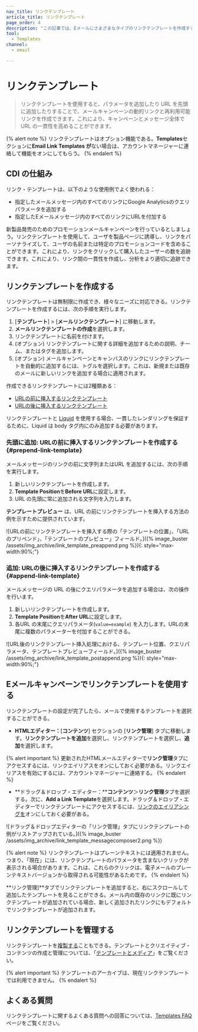 ```yaml
---
nav_title: リンクテンプレート
article_title: リンクテンプレート
page_order: 4
description: "この記事では、Eメールにさまざまなタイプのリンクテンプレートを作成する方法について説明する。"
tool:
  - Templates
channel:
  - email

---
```


# リンクテンプレート

> リンクテンプレートを使用すると、パラメータを追加したり URL を先頭に追加したりすることで、メールキャンペーンの動的リンクと再利用可能リンクを作成できます。これにより、キャンペーンとメッセージ全体でURL の一貫性を高めることができます。 

{% alert note %}
リンクテンプレートはオプション機能である。**Templates**セクションに**Email Link Templates が**ない場合は、アカウントマネージャーに連絡して機能をオンにしてもらう。
{% endalert %}

## CDI の仕組み

リンク・テンプレートは、以下のような使用例でよく使われる：

- 指定したメールメッセージ内のすべてのリンクにGoogle Analyticsのクエリパラメータを追加する
- 指定したEメールメッセージ内のすべてのリンクにURLを付加する

新製品発売のためのプロモーションメールキャンペーンを行っているとしましょう。リンクテンプレートを使用して、ユーザを製品ページに誘導し、リンクをパーソナライズして、ユーザの名前または特定のプロモーションコードを含めることができます。これにより、リンクをクリックして購入したユーザーの数を追跡できます。これにより、リンク間の一貫性を作成し、分析をより適切に追跡できます。

## リンクテンプレートを作成する

リンクテンプレートは無制限に作成でき、様々なニーズに対応できる。リンクテンプレートを作成するには、次の手順を実行します。

1. [**テンプレート**] > [**メールリンクテンプレート**] に移動します。 
2. **メールリンクテンプレートの作成**を選択します。
3. リンクテンプレートに名前を付けます。
4. (オプション) リンクテンプレートに関する詳細を追加するための説明、チーム、またはタグを追加します。
5. (オプション) メールキャンペーンとキャンバスのリンクにリンクテンプレートを自動的に追加するには、トグルを選択します。これは、新規または既存のメールに新しいリンクを追加する場合に適用されます。

作成できるリンクテンプレートには2種類ある：

- [URLの前に挿入するリンクテンプレート](#prepend-link-template)
- [URLの後に挿入するリンクテンプレート](#append-link-template)

リンクテンプレートと [Liquid]({{site.baseurl}}/user_guide/personalization_and_dynamic_content/liquid/) を使用する場合、一貫したレンダリングを保証するために、Liquid は body タグ内にのみ追加する必要があります。

### 先頭に追加: URLの前に挿入するリンクテンプレートを作成する {#prepend-link-template}

メールメッセージのリンクの前に文字列またはURL を追加するには、次の手順を実行します。

1. 新しいリンクテンプレートを作成します。
2. **Template Position**を**Before URL**に設定します。 
3. URL の先頭に常に追加される文字列を入力します。 

**テンプレートプレビュー** は、URL の前にリンクテンプレートを挿入する方法の例を示すために提供されています。

![URLの前にリンクテンプレートを挿入する際の「テンプレートの位置」、「URLのプリペンド」、「テンプレートのプレビュー」フィールド。]({% image_buster /assets/img_archive/link_template_preappend.png %}){: style="max-width:90%;"}

### 追加: URLの後に挿入するリンクテンプレートを作成する {#append-link-template}

メールメッセージの URL の後にクエリパラメータを追加する場合は、次の操作を行います。

1. 新しいリンクテンプレートを作成します。
2. **Template Position**を**After URL**に設定します。 
3. 各URL の末尾にクエリパラメータ(`value=example`) を入力します。URLの末尾に複数のパラメーターを付加することができる。

![URL後のリンクテンプレート挿入処理における、テンプレート位置、クエリパラメータ、テンプレートプレビューフィールド。]({% image_buster /assets/img_archive/link_template_postappend.png %}){: style="max-width:90%;"}

## Eメールキャンペーンでリンクテンプレートを使用する

リンクテンプレートの設定が完了したら、メールで使用するテンプレートを選択することができる。

- **HTMLエディター：**[**コンテンツ**] セクションの [**リンク管理**] タブに移動します。**リンクテンプレートを追加**を選択し、リンクテンプレートを選択し、**追加**を選択します。

{% alert important %}
更新されたHTMLメールエディターで**リンク管理**タブにアクセスするには、リンクエイリアスをオンにしておく必要がある。リンクエイリアスを有効にするには、アカウントマネージャーに連絡する。
{% endalert %}

- **ドラッグ＆ドロップ・エディター：****コンテンツ**＞**リンク管理**タブを選択する。次に、**Add a Link Template**を選択します。ドラッグ＆ドロップ・エディターでリンクテンプレートにアクセスするには、[リンクのエイリアシングを]({{site.baseurl}}/user_guide/message_building_by_channel/email/templates/link_aliasing/)オンにしておく必要がある。

![ドラッグ＆ドロップエディターの「リンク管理」タブにリンクテンプレートの例がリストアップされている。]({% image_buster /assets/img_archive/link_template_messagecomposer2.png %})

{% alert note %}
リンクテンプレートはプレーンテキストには適用されません。つまり、「現在」には、リンクテンプレートのパラメータを含まないクリックが表示される場合があります。これは、これらのクリックは、電子メールのプレーンテキストバージョンから取得される可能性があるためです。
{% endalert %}

**リンク管理]**タブでリンクテンプレートを追加すると、右にスクロールして追加したテンプレートを見ることができる。メール内の既存のリンクに既にリンクテンプレートが追加されている場合、新しく追加されたリンクにもデフォルトでリンクテンプレートが追加されます。

## リンクテンプレートを管理する

リンクテンプレートを[複製する]({{site.baseurl}}/user_guide/engagement_tools/templates_and_media/managing_templates/)こともできる。テンプレートとクリエイティブ・コンテンツの作成と管理については、「[テンプレートとメディア]({{site.baseurl}}/user_guide/engagement_tools/templates_and_media/)」をご覧ください。

{% alert important %}
テンプレートのアーカイブは、現在リンクテンプレートでは利用できません。
{% endalert %}

## よくある質問

リンクテンプレートに関するよくある質問への回答については、[Templates FAQ]({{site.baseurl}}/user_guide/message_building_by_channel/email/templates/faq/) ページをご覧ください。

